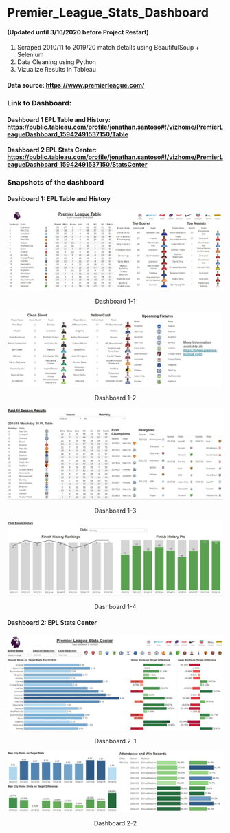 # Premier_League_Stats_Dashboard 
#### (Updated until 3/16/2020 before Project Restart)

1. Scraped 2010/11 to 2019/20 match details using BeautifulSoup + Selenium
2. Data Cleaning using Python
3. Vizualize Results in Tableau 

#### Data source: https://www.premierleague.com/

### Link to Dashboard:
#### Dashboard 1 EPL Table and History: https://public.tableau.com/profile/jonathan.santoso#!/vizhome/PremierLeagueDashboard_15942491537150/Table <br/>
#### Dashboard 2 EPL Stats Center: https://public.tableau.com/profile/jonathan.santoso#!/vizhome/PremierLeagueDashboard_15942491537150/StatsCenter

### Snapshots of the dashboard
#### Dashboard 1: EPL Table and History
<p align="center"> <img src=https://github.com/jsantoso2/Premier_League_Stats_Dashboard/blob/master/Screenshots/dashboard1-1.JPG></p>
<p align="center">Dashboard 1-1<p align="center">
<p align="center"> <img src=https://github.com/jsantoso2/Premier_League_Stats_Dashboard/blob/master/Screenshots/dashboard1-2.JPG></p>
<p align="center">Dashboard 1-2<p align="center">
<p align="center"> <img src=https://github.com/jsantoso2/Premier_League_Stats_Dashboard/blob/master/Screenshots/dashboard1-3.JPG></p>
<p align="center">Dashboard 1-3<p align="center">
<p align="center"> <img src=https://github.com/jsantoso2/Premier_League_Stats_Dashboard/blob/master/Screenshots/dashboard1-4.JPG></p>
<p align="center">Dashboard 1-4<p align="center">

#### Dashboard 2: EPL Stats Center
<p align="center"> <img src=https://github.com/jsantoso2/Premier_League_Stats_Dashboard/blob/master/Screenshots/dashboard2-1.JPG></p>
<p align="center">Dashboard 2-1<p align="center">
<p align="center"> <img src=https://github.com/jsantoso2/Premier_League_Stats_Dashboard/blob/master/Screenshots/dashboard2-2.JPG></p>
<p align="center">Dashboard 2-2<p align="center">

